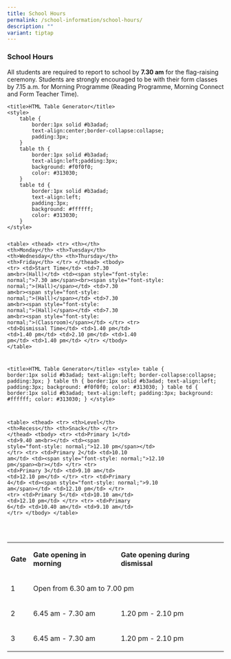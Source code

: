 ```yaml
---
title: School Hours
permalink: /school-information/school-hours/
description: ""
variant: tiptap
---
```

<h3>School Hours</h3>
<p>All students are required to report to school by <strong>7.30 am</strong> for
the flag-raising ceremony. Students are strongly encouraged to be with
their form classes by 7.15 a.m. for Morning Programme (Reading Programme,
Morning Connect and Form Teacher Time).&nbsp;</p><pre><code>&lt;title&gt;HTML Table Generator&lt;/title&gt; 
&lt;style&gt;
	table {
		border:1px solid #b3adad;
		text-align:center;border-collapse:collapse;
		padding:3px;
	}
	table th {
		border:1px solid #b3adad;
		text-align:left;padding:3px;
		background: #f0f0f0;
		color: #313030;
	}
	table td {
		border:1px solid #b3adad;
		text-align:left;
		padding:3px;
		background: #ffffff;
		color: #313030;
	}
&lt;/style&gt;


&lt;table&gt;
	&lt;thead&gt;
		&lt;tr&gt;
			&lt;th&gt;&lt;/th&gt;
			&lt;th&gt;Monday&lt;/th&gt;
			&lt;th&gt;Tuesday&lt;/th&gt;
			&lt;th&gt;Wednesday&lt;/th&gt;
			&lt;th&gt;Thursday&lt;/th&gt;
			&lt;th&gt;Friday&lt;/th&gt;
		&lt;/tr&gt;
	&lt;/thead&gt;
	&lt;tbody&gt;
		&lt;tr&gt;
			&lt;td&gt;Start Time&lt;/td&gt;
			&lt;td&gt;7.30 am&lt;br&gt;(Hall)&lt;/td&gt;
			&lt;td&gt;&lt;span style="font-style: normal;"&gt;7.30 am&lt;/span&gt;&lt;br&gt;&lt;span style="font-style: normal;"&gt;(Hall)&lt;/span&gt;&lt;/td&gt;
			&lt;td&gt;7.30 am&lt;br&gt;&lt;span style="font-style: normal;"&gt;(Hall)&lt;/span&gt;&lt;/td&gt;
			&lt;td&gt;7.30 am&lt;br&gt;&lt;span style="font-style: normal;"&gt;(Hall)&lt;/span&gt;&lt;/td&gt;
			&lt;td&gt;7.30 am&lt;br&gt;&lt;span style="font-style: normal;"&gt;(Classroom)&lt;/span&gt;&lt;/td&gt;
		&lt;/tr&gt;
		&lt;tr&gt;
			&lt;td&gt;Dismissal Time&lt;/td&gt;
			&lt;td&gt;1.40 pm&lt;/td&gt;
			&lt;td&gt;1.40 pm&lt;/td&gt;
			&lt;td&gt;2.10 pm&lt;/td&gt;
			&lt;td&gt;1.40 pm&lt;/td&gt;
			&lt;td&gt;1.40 pm&lt;/td&gt;
		&lt;/tr&gt;
	&lt;/tbody&gt;
&lt;/table&gt;




&lt;title&gt;HTML Table Generator&lt;/title&gt; 
&lt;style&gt;
	table {
		border:1px solid #b3adad;
	text-align:left;
		border-collapse:collapse;
		padding:3px;
	}
	table th {
		border:1px solid #b3adad;
		text-align:left;
	padding:3px;
		background: #f0f0f0;
		color: #313030;
	}
	table td {
		border:1px solid #b3adad;
		text-align:left;
		padding:3px;
		background: #ffffff;
		color: #313030;
	}
&lt;/style&gt;


&lt;table&gt;
	&lt;thead&gt;
		&lt;tr&gt;
			&lt;th&gt;Level&lt;/th&gt;
			&lt;th&gt;Recess&lt;/th&gt;
			&lt;th&gt;Snack&lt;/th&gt;
		&lt;/tr&gt;
	&lt;/thead&gt;
	&lt;tbody&gt;
		&lt;tr&gt;
			&lt;td&gt;Primary 1&lt;/td&gt;
			&lt;td&gt;9.40 am&lt;br&gt;&lt;/td&gt;
			&lt;td&gt;&lt;span style="font-style: normal;"&gt;12.10 pm&lt;/span&gt;&lt;/td&gt;
		&lt;/tr&gt;
		&lt;tr&gt;
			&lt;td&gt;Primary 2&lt;/td&gt;
			&lt;td&gt;10.10 am&lt;/td&gt;
			&lt;td&gt;&lt;span style="font-style: normal;"&gt;12.10 pm&lt;/span&gt;&lt;br&gt;&lt;/td&gt;
		&lt;/tr&gt;
		&lt;tr&gt;
			&lt;td&gt;Primary 3&lt;/td&gt;
			&lt;td&gt;9.10 am&lt;/td&gt;
			&lt;td&gt;12.10 pm&lt;/td&gt;
		&lt;/tr&gt;
		&lt;tr&gt;
			&lt;td&gt;Primary 4&lt;/td&gt;
			&lt;td&gt;&lt;span style="font-style: normal;"&gt;9.10 am&lt;/span&gt;&lt;/td&gt;
			&lt;td&gt;12.10 pm&lt;/td&gt;
		&lt;/tr&gt;
		&lt;tr&gt;
			&lt;td&gt;Primary 5&lt;/td&gt;
			&lt;td&gt;10.10 am&lt;/td&gt;
			&lt;td&gt;12.10 pm&lt;/td&gt;
		&lt;/tr&gt;
		&lt;tr&gt;
			&lt;td&gt;Primary 6&lt;/td&gt;
			&lt;td&gt;10.40 am&lt;/td&gt;
			&lt;td&gt;9.10 am&lt;/td&gt;
		&lt;/tr&gt;
	&lt;/tbody&gt;
&lt;/table&gt;</code></pre>
<p>
<br>
</p>
<table style="minWidth: 75px">
<colgroup>
<col>
<col>
<col>
</colgroup>
<tbody>
<tr>
<td rowspan="1" colspan="1">
<p><strong>Gate</strong>
</p>
</td>
<td rowspan="1" colspan="1">
<p><strong>Gate opening in morning</strong>
</p>
</td>
<td rowspan="1" colspan="1">
<p><strong>Gate opening during dismissal</strong>
</p>
</td>
</tr>
<tr>
<td rowspan="1" colspan="1">
<p>1</p>
</td>
<td rowspan="1" colspan="2">
<p>Open from 6.30 am to 7.00 pm</p>
</td>
</tr>
<tr>
<td rowspan="1" colspan="1">
<p>2</p>
</td>
<td rowspan="1" colspan="1">
<p>6.45 am - 7.30 am</p>
</td>
<td rowspan="1" colspan="1">
<p>1.20 pm - 2.10 pm</p>
</td>
</tr>
<tr>
<td rowspan="1" colspan="1">
<p>3</p>
</td>
<td rowspan="1" colspan="1">
<p>6.45 am - 7.30 am</p>
</td>
<td rowspan="1" colspan="1">
<p>1.20 pm - 2.10 pm</p>
</td>
</tr>
</tbody>
</table>
<p></p>